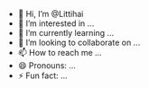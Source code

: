 - 👋 Hi, I’m @Littihai
- 👀 I’m interested in ...
- 🌱 I’m currently learning ...
- 💞️ I’m looking to collaborate on ...
- 📫 How to reach me ...
- 😄 Pronouns: ...
- ⚡ Fun fact: ...

<!---
Littihai/Littihai is a ✨ special ✨ repository because its `README.md` (this file) appears on your GitHub profile.
You can click the Preview link to take a look at your changes.
--->
